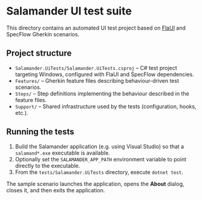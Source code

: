 # Salamander UI test suite

This directory contains an automated UI test project based on [FlaUI](https://github.com/FlaUI/FlaUI) and SpecFlow Gherkin scenarios.

## Project structure

- `Salamander.UiTests/Salamander.UiTests.csproj` – C# test project targeting Windows, configured with FlaUI and SpecFlow dependencies.
- `Features/` – Gherkin feature files describing behaviour-driven test scenarios.
- `Steps/` – Step definitions implementing the behaviour described in the feature files.
- `Support/` – Shared infrastructure used by the tests (configuration, hooks, etc.).

## Running the tests

1. Build the Salamander application (e.g. using Visual Studio) so that a `salamand*.exe` executable is available.
2. Optionally set the `SALAMANDER_APP_PATH` environment variable to point directly to the executable.
3. From the `tests/Salamander.UiTests` directory, execute `dotnet test`.

The sample scenario launches the application, opens the **About** dialog, closes it, and then exits the application.
